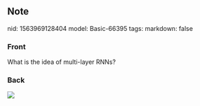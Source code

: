 ## Note
nid: 1563969128404
model: Basic-66395
tags: 
markdown: false

### Front
What is the idea of multi-layer RNNs?

### Back
<img src="Screenshot%202019-07-24%20at%2013.52.04.png">
